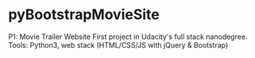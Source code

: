 # pyBootstrapMovieSite
P1: Movie Trailer Website
First project in Udacity's full stack nanodegree. 
Tools: Python3, web stack (HTML/CSS/JS with jQuery & Bootstrap) 
